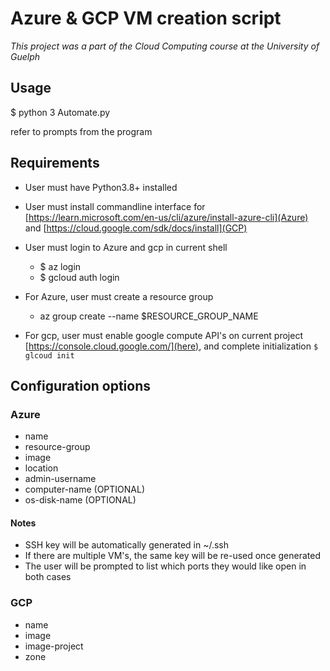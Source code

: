 # Azure & GCP VM creation script 

*This project was a part of the Cloud Computing course at the University of Guelph*

## Usage

 $ python 3 Automate.py

refer to prompts from the program

## Requirements

* User must have Python3.8+ installed
* User must install commandline interface for [https://learn.microsoft.com/en-us/cli/azure/install-azure-cli](Azure) and [https://cloud.google.com/sdk/docs/install](GCP)
* User must login to Azure and gcp in current shell
    * $ az login
    * $ gcloud auth login

* For Azure, user must create a resource group
    * az group create --name $RESOURCE_GROUP_NAME

* For gcp, user must enable google compute API's on current project [https://console.cloud.google.com/](here), and complete initialization `$ glcoud init`

## Configuration options 

### Azure 

* name
* resource-group
* image
* location
* admin-username
* computer-name (OPTIONAL)
* os-disk-name (OPTIONAL)

#### Notes

* SSH key will be automatically generated in ~/.ssh
* If there are multiple VM's, the same key will be re-used once generated
* The user will be prompted to list which ports they would like open in both cases

### GCP

* name
* image
* image-project
* zone

